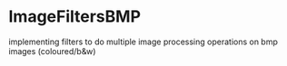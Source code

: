 # ImageFiltersBMP
implementing  filters to do multiple image processing operations on bmp images (coloured/b&amp;w)
